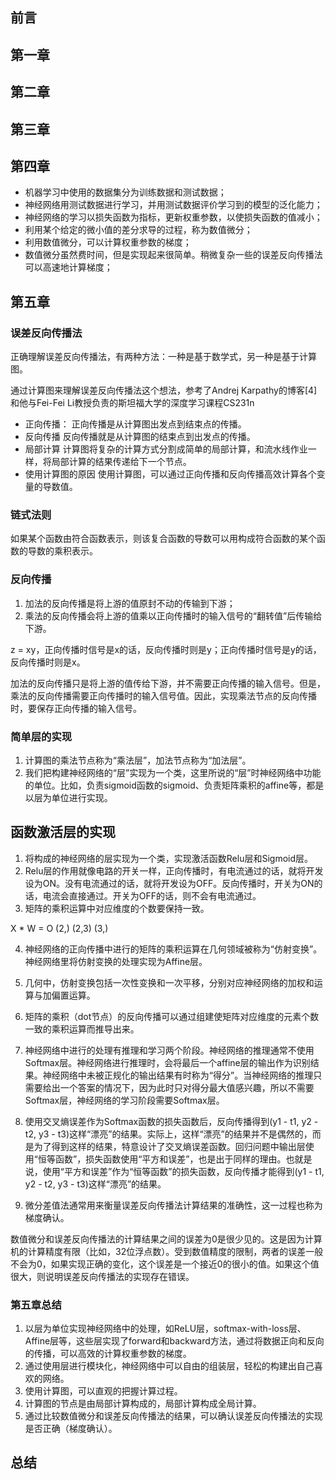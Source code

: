 ## 前言


## 第一章

## 第二章

## 第三章


## 第四章

- 机器学习中使用的数据集分为训练数据和测试数据；
- 神经网络用测试数据进行学习，并用测试数据评价学习到的模型的泛化能力；
- 神经网络的学习以损失函数为指标，更新权重参数，以使损失函数的值减小；
- 利用某个给定的微小值的差分求导的过程，称为数值微分；
- 利用数值微分，可以计算权重参数的梯度；
- 数值微分虽然费时间，但是实现起来很简单。稍微复杂一些的误差反向传播法可以高速地计算梯度；

## 第五章

### 误差反向传播法
正确理解误差反向传播法，有两种方法：一种是基于数学式，另一种是基于计算图。

通过计算图来理解误差反向传播法这个想法，参考了Andrej Karpathy的博客[4]和他与Fei-Fei Li教授负责的斯坦福大学的深度学习课程CS231n

- 正向传播：
正向传播是从计算图出发点到结束点的传播。
- 反向传播
反向传播就是从计算图的结束点到出发点的传播。
- 局部计算
计算图将复杂的计算方式分割成简单的局部计算，和流水线作业一样，将局部计算的结果传递给下一个节点。
- 使用计算图的原因
使用计算图，可以通过正向传播和反向传播高效计算各个变量的导数值。

### 链式法则

如果某个函数由符合函数表示，则该复合函数的导数可以用构成符合函数的某个函数的导数的乘积表示。

### 反向传播

1. 加法的反向传播是将上游的值原封不动的传输到下游；
2. 乘法的反向传播会将上游的值乘以正向传播时的输入信号的“翻转值”后传输给下游。

z = xy，正向传播时信号是x的话，反向传播时则是y；正向传播时信号是y的话，反向传播时则是x。

加法的反向传播只是将上游的值传给下游，并不需要正向传播的输入信号。但是，乘法的反向传播需要正向传播时的输入信号值。因此，实现乘法节点的反向传播时，要保存正向传播的输入信号。


### 简单层的实现
1. 计算图的乘法节点称为“乘法层”，加法节点称为“加法层”。
2. 我们把构建神经网络的“层”实现为一个类，这里所说的“层”时神经网络中功能的单位。比如，负责sigmoid函数的sigmoid、负责矩阵乘积的affine等，都是以层为单位进行实现。

## 函数激活层的实现

1. 将构成的神经网络的层实现为一个类，实现激活函数Relu层和Sigmoid层。
2. Relu层的作用就像电路的开关一样，正向传播时，有电流通过的话，就将开发设为ON。没有电流通过的话，就将开发设为OFF。反向传播时，开关为ON的话，电流会直接通过。开关为OFF的话，则不会有电流通过。
3. 矩阵的乘积运算中对应维度的个数要保持一致。

X        *      W     =     O
(2,)          (2,3)        (3,)

4. 神经网络的正向传播中进行的矩阵的乘积运算在几何领域被称为“仿射变换”。神经网络里将仿射变换的处理实现为Affine层。

5. 几何中，仿射变换包括一次性变换和一次平移，分别对应神经网络的加权和运算与加偏置运算。

6. 矩阵的乘积（dot节点）的反向传播可以通过组建使矩阵对应维度的元素个数一致的乘积运算而推导出来。

7. 神经网络中进行的处理有推理和学习两个阶段。神经网络的推理通常不使用Softmax层。神经网络进行推理时，会将最后一个affine层的输出作为识别结果。神经网络中未被正规化的输出结果有时称为“得分”。当神经网络的推理只需要给出一个答案的情况下，因为此时只对得分最大值感兴趣，所以不需要Softmax层，神经网络的学习阶段需要Softmax层。

8. 使用交叉熵误差作为Softmax函数的损失函数后，反向传播得到(y1 - t1, y2 - t2, y3 - t3)这样“漂亮”的结果。实际上，这样“漂亮”的结果并不是偶然的，而是为了得到这样的结果，特意设计了交叉熵误差函数。回归问题中输出层使用“恒等函数”，损失函数使用“平方和误差”，也是出于同样的理由。也就是说，使用“平方和误差”作为“恒等函数”的损失函数，反向传播才能得到(y1 - t1, y2 - t2, y3 - t3)这样“漂亮”的结果。

9. 微分差值法通常用来衡量误差反向传播法计算结果的准确性，这一过程也称为梯度确认。

数值微分和误差反向传播法的计算结果之间的误差为0是很少见的。这是因为计算机的计算精度有限（比如，32位浮点数）。受到数值精度的限制，两者的误差一般不会为0，如果实现正确的变化，这个误差是一个接近0的很小的值。如果这个值很大，则说明误差反向传播法的实现存在错误。

### 第五章总结

1. 以层为单位实现神经网络中的处理，如ReLU层，softmax-with-loss层、Affine层等，这些层实现了forward和backward方法，通过将数据正向和反向的传播，可以高效的计算权重参数的梯度。
2. 通过使用层进行模块化，神经网络中可以自由的组装层，轻松的构建出自己喜欢的网络。
3. 使用计算图，可以直观的把握计算过程。
4. 计算图的节点是由局部计算构成的，局部计算构成全局计算。
5. 通过比较数值微分和误差反向传播法的结果，可以确认误差反向传播法的实现是否正确（梯度确认）。

## 总结